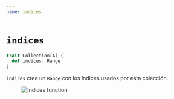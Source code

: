 ```yaml
---
name: indices
---
```


# `indices`

~~~ scala
trait Collection[A] {
  def indices: Range
}
~~~

`indices` crea un `Range` con los índices usados por esta colección.

<figure class="diagram">
  <img src="../images/indices.svg" alt="indices function">
  <!-- <figcaption class="diagram-desc"></figcaption> -->
</figure>
